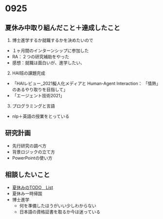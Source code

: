 # 0925

## 夏休み中取り組んだこと＋達成したこと
1. 博士進学するか就職するかを決めたいので　
  - １ヶ月間のインターンシップに参加した
  - RA：２つの研究補助をやった
  - 感想：就職は面白いが、進学したい、
2. HAI班の課題完成
  - 「HAIレビュー_2021擬人化メディアと Human-Agent Interaction： 「情熱」のあるやり取りを目指して」
  - 「エージェント技術2021」
3. プログラミングと言語
  - nlp＋英語の授業をとっている


## 研究計画
- 先行研究の調べ方
- 背景ロジックの立て方
- PowerPointの使い方

## 相談したいこと
- [夏休みのTODO　List](https://github.com/kikuchiken-waseda/Xiang-Lingxuan/blob/master/M1/lecture/20220801todo.md)
- 夏休み一時帰国
- 博士進学
  - 何を準備したほうがいい少しわからない
  - 日本語の資格証書を取るか今は迷っている



